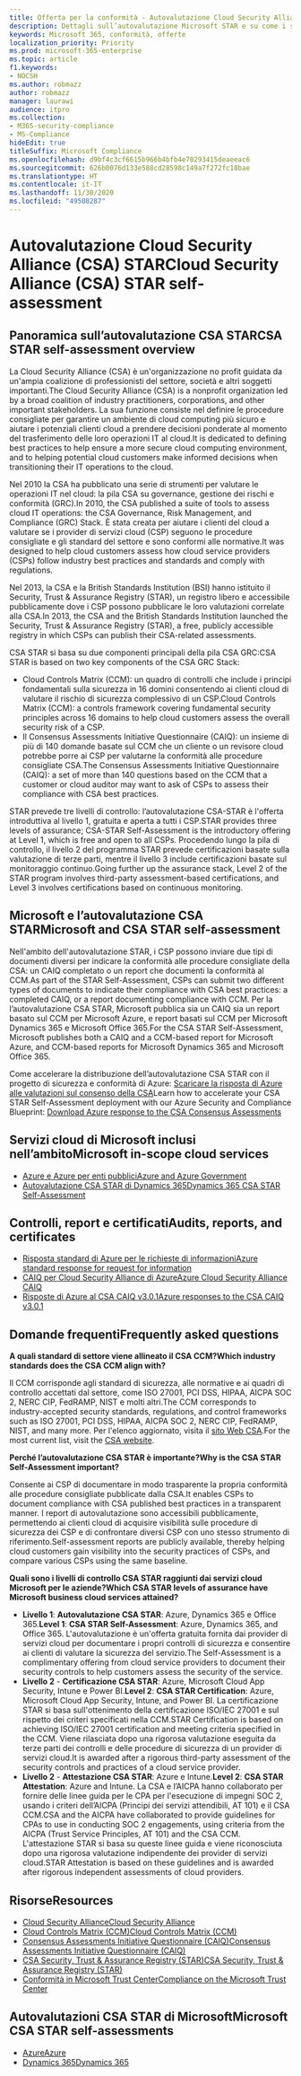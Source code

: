 ```yaml
---
title: Offerta per la conformità - Autovalutazione Cloud Security Alliance (CSA) STAR
description: Dettagli sull’autovalutazione Microsoft STAR e su come i servizi cloud soddisfano i requisiti della Cloud Security Alliance.
keywords: Microsoft 365, conformità, offerte
localization_priority: Priority
ms.prod: microsoft-365-enterprise
ms.topic: article
f1.keywords:
- NOCSH
ms.author: robmazz
author: robmazz
manager: laurawi
audience: itpro
ms.collection:
- M365-security-compliance
- MS-Compliance
hideEdit: true
titleSuffix: Microsoft Compliance
ms.openlocfilehash: d9bf4c3cf6615b966b4bfb4e70293415deaeeac6
ms.sourcegitcommit: 626b0076d133e588cd28598c149a7f272fc18bae
ms.translationtype: HT
ms.contentlocale: it-IT
ms.lasthandoff: 11/30/2020
ms.locfileid: "49508287"
---
```

# <a name="cloud-security-alliance-csa-star-self-assessment"></a><span data-ttu-id="5d28d-104">Autovalutazione Cloud Security Alliance (CSA) STAR</span><span class="sxs-lookup"><span data-stu-id="5d28d-104">Cloud Security Alliance (CSA) STAR self-assessment</span></span>

## <a name="csa-star-self-assessment-overview"></a><span data-ttu-id="5d28d-105">Panoramica sull’autovalutazione CSA STAR</span><span class="sxs-lookup"><span data-stu-id="5d28d-105">CSA STAR self-assessment overview</span></span>

<span data-ttu-id="5d28d-106">La Cloud Security Alliance (CSA) è un'organizzazione no profit guidata da un'ampia coalizione di professionisti del settore, società e altri soggetti importanti.</span><span class="sxs-lookup"><span data-stu-id="5d28d-106">The Cloud Security Alliance (CSA) is a nonprofit organization led by a broad coalition of industry practitioners, corporations, and other important stakeholders.</span></span> <span data-ttu-id="5d28d-107">La sua funzione consiste nel definire le procedure consigliate per garantire un ambiente di cloud computing più sicuro e aiutare i potenziali clienti cloud a prendere decisioni ponderate al momento del trasferimento delle loro operazioni IT al cloud.</span><span class="sxs-lookup"><span data-stu-id="5d28d-107">It is dedicated to defining best practices to help ensure a more secure cloud computing environment, and to helping potential cloud customers make informed decisions when transitioning their IT operations to the cloud.</span></span>  
  
<span data-ttu-id="5d28d-108">Nel 2010 la CSA ha pubblicato una serie di strumenti per valutare le operazioni IT nel cloud: la pila CSA su governance, gestione dei rischi e conformità (GRC).</span><span class="sxs-lookup"><span data-stu-id="5d28d-108">In 2010, the CSA published a suite of tools to assess cloud IT operations: the CSA Governance, Risk Management, and Compliance (GRC) Stack.</span></span> <span data-ttu-id="5d28d-109">È stata creata per aiutare i clienti del cloud a valutare se i provider di servizi cloud (CSP) seguono le procedure consigliate e gli standard del settore e sono conformi alle normative.</span><span class="sxs-lookup"><span data-stu-id="5d28d-109">It was designed to help cloud customers assess how cloud service providers (CSPs) follow industry best practices and standards and comply with regulations.</span></span>  
  
<span data-ttu-id="5d28d-110">Nel 2013, la CSA e la British Standards Institution (BSI) hanno istituito il Security, Trust & Assurance Registry (STAR), un registro libero e accessibile pubblicamente dove i CSP possono pubblicare le loro valutazioni correlate alla CSA.</span><span class="sxs-lookup"><span data-stu-id="5d28d-110">In 2013, the CSA and the British Standards Institution launched the Security, Trust & Assurance Registry (STAR), a free, publicly accessible registry in which CSPs can publish their CSA-related assessments.</span></span>  
  
<span data-ttu-id="5d28d-111">CSA STAR si basa su due componenti principali della pila CSA GRC:</span><span class="sxs-lookup"><span data-stu-id="5d28d-111">CSA STAR is based on two key components of the CSA GRC Stack:</span></span>

- <span data-ttu-id="5d28d-112">Cloud Controls Matrix (CCM): un quadro di controlli che include i principi fondamentali sulla sicurezza in 16 domini consentendo ai clienti cloud di valutare il rischio di sicurezza complessivo di un CSP.</span><span class="sxs-lookup"><span data-stu-id="5d28d-112">Cloud Controls Matrix (CCM): a controls framework covering fundamental security principles across 16 domains to help cloud customers assess the overall security risk of a CSP.</span></span>
- <span data-ttu-id="5d28d-113">Il Consensus Assessments Initiative Questionnaire (CAIQ): un insieme di più di 140 domande basate sul CCM che un cliente o un revisore cloud potrebbe porre ai CSP per valutarne la conformità alle procedure consigliate CSA.</span><span class="sxs-lookup"><span data-stu-id="5d28d-113">The Consensus Assessments Initiative Questionnaire (CAIQ): a set of more than 140 questions based on the CCM that a customer or cloud auditor may want to ask of CSPs to assess their compliance with CSA best practices.</span></span>

<span data-ttu-id="5d28d-114">STAR prevede tre livelli di controllo: l’autovalutazione CSA-STAR è l'offerta introduttiva al livello 1, gratuita e aperta a tutti i CSP.</span><span class="sxs-lookup"><span data-stu-id="5d28d-114">STAR provides three levels of assurance; CSA-STAR Self-Assessment is the introductory offering at Level 1, which is free and open to all CSPs.</span></span> <span data-ttu-id="5d28d-115">Procedendo lungo la pila di controllo, il livello 2 del programma STAR prevede certificazioni basate sulla valutazione di terze parti, mentre il livello 3 include certificazioni basate sul monitoraggio continuo.</span><span class="sxs-lookup"><span data-stu-id="5d28d-115">Going further up the assurance stack, Level 2 of the STAR program involves third-party assessment-based certifications, and Level 3 involves certifications based on continuous monitoring.</span></span>

## <a name="microsoft-and-csa-star-self-assessment"></a><span data-ttu-id="5d28d-116">Microsoft e l’autovalutazione CSA STAR</span><span class="sxs-lookup"><span data-stu-id="5d28d-116">Microsoft and CSA STAR self-assessment</span></span>

<span data-ttu-id="5d28d-117">Nell'ambito dell'autovalutazione STAR, i CSP possono inviare due tipi di documenti diversi per indicare la conformità alle procedure consigliate della CSA: un CAIQ completato o un report che documenti la conformità al CCM.</span><span class="sxs-lookup"><span data-stu-id="5d28d-117">As part of the STAR Self-Assessment, CSPs can submit two different types of documents to indicate their compliance with CSA best practices: a completed CAIQ, or a report documenting compliance with CCM.</span></span> <span data-ttu-id="5d28d-118">Per la l’autovalutazione CSA STAR, Microsoft pubblica sia un CAIQ sia un report basato sul CCM per Microsoft Azure, e report basati sul CCM per Microsoft Dynamics 365 e Microsoft Office 365.</span><span class="sxs-lookup"><span data-stu-id="5d28d-118">For the CSA STAR Self-Assessment, Microsoft publishes both a CAIQ and a CCM-based report for Microsoft Azure, and CCM-based reports for Microsoft Dynamics 365 and Microsoft Office 365.</span></span>  

<span data-ttu-id="5d28d-119">Come accelerare la distribuzione dell’autovalutazione CSA STAR con il progetto di sicurezza e conformità di Azure: [Scaricare la risposta di Azure alle valutazioni sul consenso della CSA](https://gallery.technet.microsoft.com/Azure-Responses-to-CSA-46034a11)</span><span class="sxs-lookup"><span data-stu-id="5d28d-119">Learn how to accelerate your CSA STAR Self-Assessment deployment with our Azure Security and Compliance Blueprint: [Download Azure response to the CSA Consensus Assessments](https://gallery.technet.microsoft.com/Azure-Responses-to-CSA-46034a11)</span></span>

## <a name="microsoft-in-scope-cloud-services"></a><span data-ttu-id="5d28d-120">Servizi cloud di Microsoft inclusi nell’ambito</span><span class="sxs-lookup"><span data-stu-id="5d28d-120">Microsoft in-scope cloud services</span></span>

- [<span data-ttu-id="5d28d-121">Azure e Azure per enti pubblici</span><span class="sxs-lookup"><span data-stu-id="5d28d-121">Azure and Azure Government</span></span>](https://gallery.technet.microsoft.com/Overview-of-Azure-c1be3942)
- [<span data-ttu-id="5d28d-122">Autovalutazione CSA STAR di Dynamics 365</span><span class="sxs-lookup"><span data-stu-id="5d28d-122">Dynamics 365 CSA STAR Self-Assessment</span></span>](https://cloudsecurityalliance.org/star/registry/microsoft/)

## <a name="audits-reports-and-certificates"></a><span data-ttu-id="5d28d-123">Controlli, report e certificati</span><span class="sxs-lookup"><span data-stu-id="5d28d-123">Audits, reports, and certificates</span></span>

- [<span data-ttu-id="5d28d-124">Risposta standard di Azure per le richieste di informazioni</span><span class="sxs-lookup"><span data-stu-id="5d28d-124">Azure standard response for request for information</span></span>](https://servicetrust.microsoft.com/ViewPage/TrustDocuments?command=Download&downloadType=Document&downloadId=f7ca8423-1bc5-4be0-bff8-b6056f87c134&docTab=6d000410-c9e9-11e7-9a91-892aae8839ad_FAQ%20and%20White%20Papers)
- [<span data-ttu-id="5d28d-125">CAIQ per Cloud Security Alliance di Azure</span><span class="sxs-lookup"><span data-stu-id="5d28d-125">Azure Cloud Security Alliance CAIQ</span></span>](https://servicetrust.microsoft.com/ViewPage/TrustDocumentsV3?command=Download&downloadType=Document&downloadId=a966a424-ecfd-4de2-9739-b08aee2d3ca0&tab=7f51cb60-3d6c-11e9-b2af-7bb9f5d2d913&docTab=7f51cb60-3d6c-11e9-b2af-7bb9f5d2d913_Compliance_Guides)
- [<span data-ttu-id="5d28d-126">Risposte di Azure al CSA CAIQ v3.0.1</span><span class="sxs-lookup"><span data-stu-id="5d28d-126">Azure responses to the CSA CAIQ v3.0.1</span></span>](https://gallery.technet.microsoft.com/Azure-Responses-to-CSA-46034a11)

## <a name="frequently-asked-questions"></a><span data-ttu-id="5d28d-127">Domande frequenti</span><span class="sxs-lookup"><span data-stu-id="5d28d-127">Frequently asked questions</span></span>

<span data-ttu-id="5d28d-128">**A quali standard di settore viene allineato il CSA CCM?**</span><span class="sxs-lookup"><span data-stu-id="5d28d-128">**Which industry standards does the CSA CCM align with?**</span></span>

<span data-ttu-id="5d28d-129">Il CCM corrisponde agli standard di sicurezza, alle normative e ai quadri di controllo accettati dal settore, come ISO 27001, PCI DSS, HIPAA, AICPA SOC 2, NERC CIP, FedRAMP, NIST e molti altri.</span><span class="sxs-lookup"><span data-stu-id="5d28d-129">The CCM corresponds to industry-accepted security standards, regulations, and control frameworks such as ISO 27001, PCI DSS, HIPAA, AICPA SOC 2, NERC CIP, FedRAMP, NIST, and many more.</span></span> <span data-ttu-id="5d28d-130">Per l'elenco aggiornato, visita il [sito Web CSA](https://cloudsecurityalliance.org/).</span><span class="sxs-lookup"><span data-stu-id="5d28d-130">For the most current list, visit the [CSA website](https://cloudsecurityalliance.org/).</span></span>

<span data-ttu-id="5d28d-131">**Perché l’autovalutazione CSA STAR è importante?**</span><span class="sxs-lookup"><span data-stu-id="5d28d-131">**Why is the CSA STAR Self-Assessment important?**</span></span>

<span data-ttu-id="5d28d-132">Consente ai CSP di documentare in modo trasparente la propria conformità alle procedure consigliate pubblicate dalla CSA.</span><span class="sxs-lookup"><span data-stu-id="5d28d-132">It enables CSPs to document compliance with CSA published best practices in a transparent manner.</span></span> <span data-ttu-id="5d28d-133">I report di autovalutazione sono accessibili pubblicamente, permettendo ai clienti cloud di acquisire visibilità sulle procedure di sicurezza dei CSP e di confrontare diversi CSP con uno stesso strumento di riferimento.</span><span class="sxs-lookup"><span data-stu-id="5d28d-133">Self-assessment reports are publicly available, thereby helping cloud customers gain visibility into the security practices of CSPs, and compare various CSPs using the same baseline.</span></span>

<span data-ttu-id="5d28d-134">**Quali sono i livelli di controllo CSA STAR raggiunti dai servizi cloud Microsoft per le aziende?**</span><span class="sxs-lookup"><span data-stu-id="5d28d-134">**Which CSA STAR levels of assurance have Microsoft business cloud services attained?**</span></span>

- <span data-ttu-id="5d28d-135">**Livello 1**: **Autovalutazione CSA STAR**: Azure, Dynamics 365 e Office 365.</span><span class="sxs-lookup"><span data-stu-id="5d28d-135">**Level 1**: **CSA STAR Self-Assessment**: Azure, Dynamics 365, and Office 365.</span></span> <span data-ttu-id="5d28d-136">L'autovalutazione è un'offerta gratuita fornita dai provider di servizi cloud per documentare i propri controlli di sicurezza e consentire ai clienti di valutare la sicurezza del servizio.</span><span class="sxs-lookup"><span data-stu-id="5d28d-136">The Self-Assessment is a complimentary offering from cloud service providers to document their security controls to help customers assess the security of the service.</span></span>
- <span data-ttu-id="5d28d-137">**Livello 2** - **Certificazione CSA STAR**: Azure, Microsoft Cloud App Security, Intune e Power BI.</span><span class="sxs-lookup"><span data-stu-id="5d28d-137">**Level 2**: **CSA STAR Certification**: Azure, Microsoft Cloud App Security, Intune, and Power BI.</span></span> <span data-ttu-id="5d28d-138">La certificazione STAR si basa sull'ottenimento della certificazione ISO/IEC 27001 e sul rispetto dei criteri specificati nella CCM.</span><span class="sxs-lookup"><span data-stu-id="5d28d-138">STAR Certification is based on achieving ISO/IEC 27001 certification and meeting criteria specified in the CCM.</span></span> <span data-ttu-id="5d28d-139">Viene rilasciata dopo una rigorosa valutazione eseguita da terze parti dei controlli e delle procedure di sicurezza di un provider di servizi cloud.</span><span class="sxs-lookup"><span data-stu-id="5d28d-139">It is awarded after a rigorous third-party assessment of the security controls and practices of a cloud service provider.</span></span>
- <span data-ttu-id="5d28d-140">**Livello 2** - **Attestazione CSA STAR**: Azure e Intune.</span><span class="sxs-lookup"><span data-stu-id="5d28d-140">**Level 2**: **CSA STAR Attestation**: Azure and Intune.</span></span> <span data-ttu-id="5d28d-141">La CSA e l’AICPA hanno collaborato per fornire delle linee guida per le CPA per l'esecuzione di impegni SOC 2, usando i criteri dell’AICPA (Principi dei servizi attendibili, AT 101) e il CSA CCM.</span><span class="sxs-lookup"><span data-stu-id="5d28d-141">CSA and the AICPA have collaborated to provide guidelines for CPAs to use in conducting SOC 2 engagements, using criteria from the AICPA (Trust Service Principles, AT 101) and the CSA CCM.</span></span> <span data-ttu-id="5d28d-142">L'attestazione STAR si basa su queste linee guida e viene riconosciuta dopo una rigorosa valutazione indipendente dei provider di servizi cloud.</span><span class="sxs-lookup"><span data-stu-id="5d28d-142">STAR Attestation is based on these guidelines and is awarded after rigorous independent assessments of cloud providers.</span></span>

## <a name="resources"></a><span data-ttu-id="5d28d-143">Risorse</span><span class="sxs-lookup"><span data-stu-id="5d28d-143">Resources</span></span>

- [<span data-ttu-id="5d28d-144">Cloud Security Alliance</span><span class="sxs-lookup"><span data-stu-id="5d28d-144">Cloud Security Alliance</span></span>](https://cloudsecurityalliance.org/)
- [<span data-ttu-id="5d28d-145">Cloud Controls Matrix (CCM)</span><span class="sxs-lookup"><span data-stu-id="5d28d-145">Cloud Controls Matrix (CCM)</span></span>](https://cloudsecurityalliance.org/group/cloud-controls-matrix/)
- [<span data-ttu-id="5d28d-146">Consensus Assessments Initiative Questionnaire (CAIQ)</span><span class="sxs-lookup"><span data-stu-id="5d28d-146">Consensus Assessments Initiative Questionnaire (CAIQ)</span></span>](https://cloudsecurityalliance.org/group/consensus-assessments/)
- [<span data-ttu-id="5d28d-147">CSA Security, Trust & Assurance Registry (STAR)</span><span class="sxs-lookup"><span data-stu-id="5d28d-147">CSA Security, Trust & Assurance Registry (STAR)</span></span>](https://cloudsecurityalliance.org/star/)
- [<span data-ttu-id="5d28d-148">Conformità in Microsoft Trust Center</span><span class="sxs-lookup"><span data-stu-id="5d28d-148">Compliance on the Microsoft Trust Center</span></span>](https://www.microsoft.com/trust-center/compliance/compliance-overview)

## <a name="microsoft-csa-star-self-assessments"></a><span data-ttu-id="5d28d-149">Autovalutazioni CSA STAR di Microsoft</span><span class="sxs-lookup"><span data-stu-id="5d28d-149">Microsoft CSA STAR self-assessments</span></span>

- [<span data-ttu-id="5d28d-150">Azure</span><span class="sxs-lookup"><span data-stu-id="5d28d-150">Azure</span></span>](https://aka.ms/Azure_STAR)
- [<span data-ttu-id="5d28d-151">Dynamics 365</span><span class="sxs-lookup"><span data-stu-id="5d28d-151">Dynamics 365</span></span>](https://aka.ms/DynamicsCRM_Online_STAR)
